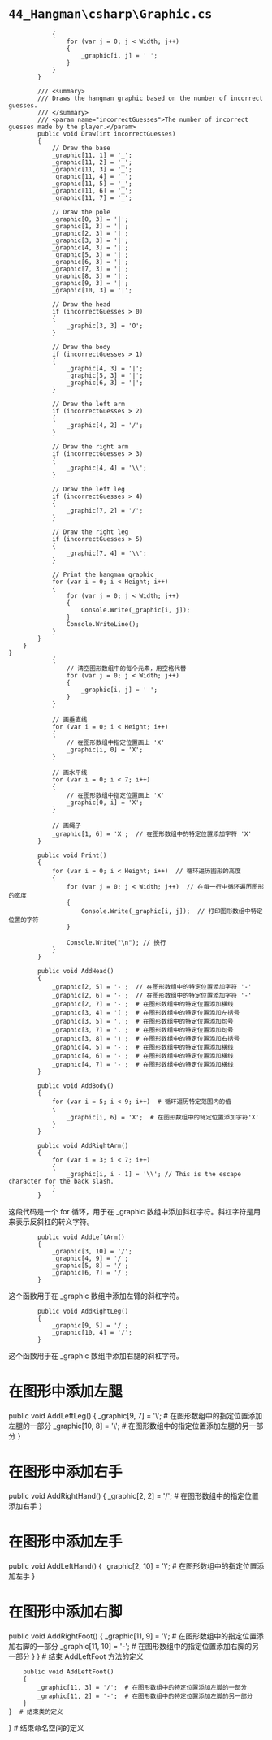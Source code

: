 # `44_Hangman\csharp\Graphic.cs`

```
            {
                for (var j = 0; j < Width; j++)
                {
                    _graphic[i, j] = ' ';
                }
            }
        }

        /// <summary>
        /// Draws the hangman graphic based on the number of incorrect guesses.
        /// </summary>
        /// <param name="incorrectGuesses">The number of incorrect guesses made by the player.</param>
        public void Draw(int incorrectGuesses)
        {
            // Draw the base
            _graphic[11, 1] = '_';
            _graphic[11, 2] = '_';
            _graphic[11, 3] = '_';
            _graphic[11, 4] = '_';
            _graphic[11, 5] = '_';
            _graphic[11, 6] = '_';
            _graphic[11, 7] = '_';

            // Draw the pole
            _graphic[0, 3] = '|';
            _graphic[1, 3] = '|';
            _graphic[2, 3] = '|';
            _graphic[3, 3] = '|';
            _graphic[4, 3] = '|';
            _graphic[5, 3] = '|';
            _graphic[6, 3] = '|';
            _graphic[7, 3] = '|';
            _graphic[8, 3] = '|';
            _graphic[9, 3] = '|';
            _graphic[10, 3] = '|';

            // Draw the head
            if (incorrectGuesses > 0)
            {
                _graphic[3, 3] = 'O';
            }

            // Draw the body
            if (incorrectGuesses > 1)
            {
                _graphic[4, 3] = '|';
                _graphic[5, 3] = '|';
                _graphic[6, 3] = '|';
            }

            // Draw the left arm
            if (incorrectGuesses > 2)
            {
                _graphic[4, 2] = '/';
            }

            // Draw the right arm
            if (incorrectGuesses > 3)
            {
                _graphic[4, 4] = '\\';
            }

            // Draw the left leg
            if (incorrectGuesses > 4)
            {
                _graphic[7, 2] = '/';
            }

            // Draw the right leg
            if (incorrectGuesses > 5)
            {
                _graphic[7, 4] = '\\';
            }

            // Print the hangman graphic
            for (var i = 0; i < Height; i++)
            {
                for (var j = 0; j < Width; j++)
                {
                    Console.Write(_graphic[i, j]);
                }
                Console.WriteLine();
            }
        }
    }
}
            {
                // 清空图形数组中的每个元素，用空格代替
                for (var j = 0; j < Width; j++)
                {
                    _graphic[i, j] = ' ';
                }
            }

            // 画垂直线
            for (var i = 0; i < Height; i++)
            {
                // 在图形数组中指定位置画上 'X'
                _graphic[i, 0] = 'X';
            }

            // 画水平线
            for (var i = 0; i < 7; i++)
            {
                // 在图形数组中指定位置画上 'X'
                _graphic[0, i] = 'X';
            }

            // 画绳子
            _graphic[1, 6] = 'X';  // 在图形数组中的特定位置添加字符 'X'
        }

        public void Print()
        {
            for (var i = 0; i < Height; i++)  // 循环遍历图形的高度
            {
                for (var j = 0; j < Width; j++)  // 在每一行中循环遍历图形的宽度
                {
                    Console.Write(_graphic[i, j]);  // 打印图形数组中特定位置的字符
                }

                Console.Write("\n"); // 换行
            }
        }

        public void AddHead()
        {
            _graphic[2, 5] = '-';  // 在图形数组中的特定位置添加字符 '-'
            _graphic[2, 6] = '-';  // 在图形数组中的特定位置添加字符 '-'
            _graphic[2, 7] = '-';  # 在图形数组中的特定位置添加横线
            _graphic[3, 4] = '(';  # 在图形数组中的特定位置添加左括号
            _graphic[3, 5] = '.';  # 在图形数组中的特定位置添加句号
            _graphic[3, 7] = '.';  # 在图形数组中的特定位置添加句号
            _graphic[3, 8] = ')';  # 在图形数组中的特定位置添加右括号
            _graphic[4, 5] = '-';  # 在图形数组中的特定位置添加横线
            _graphic[4, 6] = '-';  # 在图形数组中的特定位置添加横线
            _graphic[4, 7] = '-';  # 在图形数组中的特定位置添加横线
        }

        public void AddBody()
        {
            for (var i = 5; i < 9; i++)  # 循环遍历特定范围内的值
            {
                _graphic[i, 6] = 'X';  # 在图形数组中的特定位置添加字符'X'
            }
        }

        public void AddRightArm()
        {
            for (var i = 3; i < 7; i++)
            {
                _graphic[i, i - 1] = '\\'; // This is the escape character for the back slash.
            }
        }
```
这段代码是一个 for 循环，用于在 _graphic 数组中添加斜杠字符。斜杠字符是用来表示反斜杠的转义字符。

```
        public void AddLeftArm()
        {
            _graphic[3, 10] = '/';
            _graphic[4, 9] = '/';
            _graphic[5, 8] = '/';
            _graphic[6, 7] = '/';
        }
```
这个函数用于在 _graphic 数组中添加左臂的斜杠字符。

```
        public void AddRightLeg()
        {
            _graphic[9, 5] = '/';
            _graphic[10, 4] = '/';
        }
```
这个函数用于在 _graphic 数组中添加右腿的斜杠字符。
# 在图形中添加左腿
public void AddLeftLeg()
{
    _graphic[9, 7] = '\\';  # 在图形数组中的指定位置添加左腿的一部分
    _graphic[10, 8] = '\\';  # 在图形数组中的指定位置添加左腿的另一部分
}

# 在图形中添加右手
public void AddRightHand()
{
    _graphic[2, 2] = '/';  # 在图形数组中的指定位置添加右手
}

# 在图形中添加左手
public void AddLeftHand()
{
    _graphic[2, 10] = '\\';  # 在图形数组中的指定位置添加左手
}

# 在图形中添加右脚
public void AddRightFoot()
{
    _graphic[11, 9] = '\\';  # 在图形数组中的指定位置添加右脚的一部分
    _graphic[11, 10] = '-';  # 在图形数组中的指定位置添加右脚的另一部分
}
        }  # 结束 AddLeftFoot 方法的定义

        public void AddLeftFoot()
        {
            _graphic[11, 3] = '/';  # 在图形数组中的特定位置添加左脚的一部分
            _graphic[11, 2] = '-';  # 在图形数组中的特定位置添加左脚的另一部分
        }
    }  # 结束类的定义
}  # 结束命名空间的定义
```